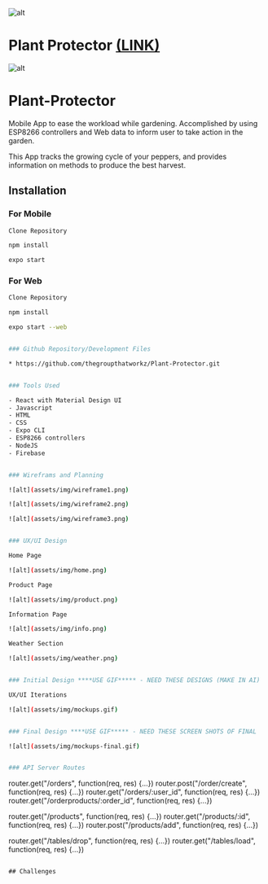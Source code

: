 ![alt](assets/img/Plant-Protector-LOGO.svg)

# Plant Protector [(LINK)](https://plant-protector-working.herokuapp.com/)

![alt](assets/img/Plant-Protector-LOGO.svg)

# Plant-Protector
Mobile App to ease the workload while gardening. Accomplished by using ESP8266 controllers and Web data to inform user to take action in the garden.

This App tracks the growing cycle of your peppers, and provides information on methods to produce the best harvest.

## Installation
### For Mobile
```bash
Clone Repository
```

```bash
npm install
```
```bash
expo start
```
### For Web
```bash
Clone Repository
```
```bash
npm install
```
```bash
expo start --web


### Github Repository/Development Files

* https://github.com/thegroupthatworkz/Plant-Protector.git


### Tools Used

- React with Material Design UI
- Javascript
- HTML
- CSS
- Expo CLI
- ESP8266 controllers
- NodeJS
- Firebase


### Wireframs and Planning

![alt](assets/img/wireframe1.png)

![alt](assets/img/wireframe2.png)

![alt](assets/img/wireframe3.png)


### UX/UI Design

Home Page

![alt](assets/img/home.png)

Product Page

![alt](assets/img/product.png)

Information Page

![alt](assets/img/info.png)

Weather Section

![alt](assets/img/weather.png)


### Initial Design ****USE GIF***** - NEED THESE DESIGNS (MAKE IN AI) 

UX/UI Iterations 

![alt](assets/img/mockups.gif)


### Final Design ****USE GIF***** - NEED THESE SCREEN SHOTS OF FINAL

![alt](assets/img/mockups-final.gif)


### API Server Routes

```
router.get("/orders",                  function(req, res) {...})
router.post("/order/create",           function(req, res) {...})
router.get("/orders/:user_id",         function(req, res) {...})
router.get("/orderproducts/:order_id", function(req, res) {...})

router.get("/products",                function(req, res) {...})
router.get("/products/:id",            function(req, res) {...})
router.post("/products/add",           function(req, res) {...})

router.get("/tables/drop",             function(req, res) {...})
router.get("/tables/load",             function(req, res) {...})
```

## Challenges

